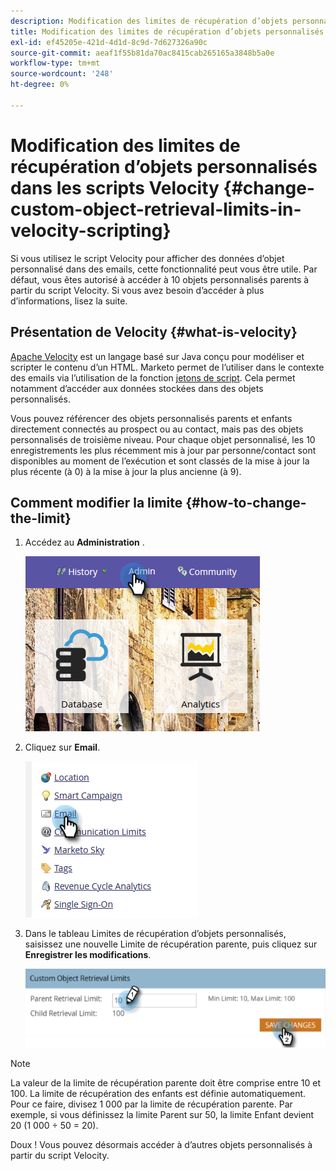 ```yaml
---
description: Modification des limites de récupération d’objets personnalisés dans un script Velocity - Documents Marketo - Documentation du produit
title: Modification des limites de récupération d’objets personnalisés dans les scripts Velocity
exl-id: ef45205e-421d-4d1d-8c9d-7d627326a90c
source-git-commit: aeaf1f55b81da70ac8415cab265165a3848b5a0e
workflow-type: tm+mt
source-wordcount: '248'
ht-degree: 0%

---
```


# Modification des limites de récupération d’objets personnalisés dans les scripts Velocity {#change-custom-object-retrieval-limits-in-velocity-scripting}

Si vous utilisez le script Velocity pour afficher des données d’objet personnalisé dans des emails, cette fonctionnalité peut vous être utile. Par défaut, vous êtes autorisé à accéder à 10 objets personnalisés parents à partir du script Velocity. Si vous avez besoin d’accéder à plus d’informations, lisez la suite.

## Présentation de Velocity {#what-is-velocity}

[Apache Velocity](https://velocity.apache.org/) est un langage basé sur Java conçu pour modéliser et scripter le contenu d’un HTML. Marketo permet de l’utiliser dans le contexte des emails via l’utilisation de la fonction [jetons de script](/help/marketo/product-docs/email-marketing/general/using-tokens/create-an-email-script-token.md). Cela permet notamment d’accéder aux données stockées dans des objets personnalisés.

Vous pouvez référencer des objets personnalisés parents et enfants directement connectés au prospect ou au contact, mais pas des objets personnalisés de troisième niveau. Pour chaque objet personnalisé, les 10 enregistrements les plus récemment mis à jour par personne/contact sont disponibles au moment de l’exécution et sont classés de la mise à jour la plus récente (à 0) à la mise à jour la plus ancienne (à 9).

## Comment modifier la limite {#how-to-change-the-limit}

1. Accédez au **Administration** .

   ![](assets/change-custom-object-retrieval-limits-in-velocity-scripting-1.png)

1. Cliquez sur **Email**.

   ![](assets/change-custom-object-retrieval-limits-in-velocity-scripting-2.png)

1. Dans le tableau Limites de récupération d’objets personnalisés, saisissez une nouvelle Limite de récupération parente, puis cliquez sur **Enregistrer les modifications**.

   ![](assets/change-custom-object-retrieval-limits-in-velocity-scripting-3.png)

>[!NOTE]
>
>La valeur de la limite de récupération parente doit être comprise entre 10 et 100. La limite de récupération des enfants est définie automatiquement. Pour ce faire, divisez 1 000 par la limite de récupération parente. Par exemple, si vous définissez la limite Parent sur 50, la limite Enfant devient 20 (1 000 ÷ 50 = 20).

Doux ! Vous pouvez désormais accéder à d’autres objets personnalisés à partir du script Velocity.
